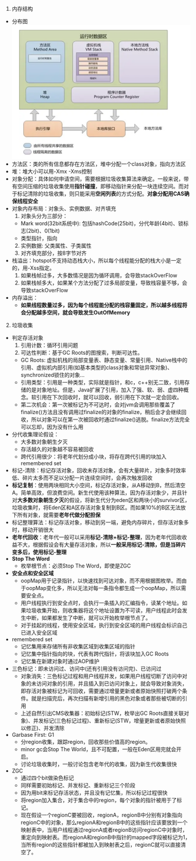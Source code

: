 1. 内存结构
  * 分布图
  ![内存结构](resource/jvm_memory.png)
  * 方法区：类的所有信息都存在方法区，堆中分配一个class对象，指向方法区
  * 堆：堆大小可以用-Xmx -Xms控制
  * 对象分配：具体如何申请空间，需要根据垃圾收集算法来确定。一般来说，带有空间压缩的垃圾收集使用**指针碰撞**，即移动指针来分配一块连续空间。而对于标记清除的垃圾收集，则只能采用**空闲列表**的方式分配。**对象分配用CAS确保线程安全**
  * 对象内存布局：对象头、实例数据、对齐填充
    1. 对象头分为三部分：
      * Mark word(32bit系统中): 包括hashCode(25bit)，分代年龄(4bit)、锁标志(2bit)、0(1bit)
      * 类型指针，指向
    2. 实例数据: 父类属性、子类属性
    3. 对齐填充部分，按8字节对齐
  * 栈溢出：hotspot不支持动态栈大小，所以每个线程能分配的栈大小是一定的，用-Xss指定。
    1. 如果栈帧过多，大多数情况是因为循环调用，会导致stackOverFlow
    2. 如果栈帧多大，如果某个方法分配了过多局部变量，导致栈容量不够，会导致stackOverFlow
  * 内存溢出：
    * **如果线程数量过多，因为每个线程能分配的栈容量固定，所以越多线程将会分配越多空间，就会导致发生OutOfMemory**
2. 垃圾收集
  * 判定存活对象
    1. 引用计数：循环引用问题
    2. 可达性判断：基于GC Roots的图搜索，判断可达性。
      * GC Roots: 虚拟机栈的局部变量表、静态变量、常量引用、Native栈中的引用、虚拟机内部引用(如基本类型的class对象和常驻异常对象)、synchronized锁住的对象...
    * 引用类型：引用是一种类型，实际就是指针，和c，c++别无二致，引用存储的是对象地址。但是，Java扩展了引用，加入了强、软、弱、虚四种概念。软引用在下次回收时，就可以回收，弱引用在下次就一定会回收。
    * 第二次机会：第一次被标记为不可达时，会对jvm会调用那些覆盖了finalize()方法且没有调用过finalize的对象的finalize，稍后会才会继续回收，所以对象可以在第一次被回收时通过finalize()逃脱。finalize方法完全可以忘却，因为没有什么用
  * 分代收集理论假设：
    * 大多数对象朝生夕灭
    * 存活越久的对象越不容易被回收
    * 跨代引用很少：将老年代划分成小块，将存在跨代引用的块加入remembered set
  * 标记-清除：标记存活对象，回收未存活对象，会有大量碎片，对象多时效率低、碎片太多而不足以分配一片连续空间时，会再次触发回收
  * **标记复制**：使用两块相同大小空间，标记存活对象，从A移动到B，然后清空A。简单高效，但浪费空间。新生代使用该种算法，因为存活对象少，并且针对**大多数对象朝生夕灭**的假设，将新生代分为eden区和两块小的survivor区，垃圾收集时，将Eden区和A区存活对象复制到B区。而如果10%的B区无法放下所有对象，就需要**老年代做分配担保**
  * 标记整理算法：标记存活对象，移动到另一端，避免内存碎片，但存活对象多时，移动开销很大
  * **老年代回收**：老年代一般可以采用**标记-清除+标记-整理**，因为老年代回收收益不大，根据假设会有大量存活对象，所以**一般采用标记-清除，但是当碎片变多后，使用标记-整理**
  * **Stop The Word**
    * 枚举根节点：必须Stop The Word，即使是ZGC
  * **安全点和安全区域**
    * oopMap用于记录指针，以快速找到可达对象，而不用根据图枚举。而由于oopMap变化多，所以无法对每一条指令都生成一个oopMap，所以需要安全点。
    * 用户线程执行到安全点时，会执行一条插入的汇编指令，读某个地址。如果垃圾收集开始，则收集器将这个地址设置为不可读，用户线程此时会发生中断，如果都发生了中断，就可以开始枚举根节点了。
    * 对于挂起的线程，使用安全区域，执行到安全区域的用户线程会标识自己已进入安全区域
  * remembered set
    * 记忆集用来存储所有非收集区域到收集区域的指针
    * 记忆集中指针指向的块，代表有跨代指针，将该块加入GC Roots
    * 记忆集在新建对象时通过AOP维护
  * 三色标记：即未访问过、访问中(还有引用没有访问完)、已访问过
    * 对象消失：三色标记过程和用户线程并发，如果用户线程切断了访问中对象的未访问对象的引用，并且插入到已访问对象上，就会导致对象消失，即存活对象被标记为可回收，需要通过增量更新或者原始快照打破两个条件。就是扫描完后，再次扫描有新增引用的黑色对象或者那些被切断的引用
    * 上述自然引出CMS收集器：初始标记(STW，枚举出GC Roots直接关联对象)、并发标记(三色标记过程)、重新标记(STW，增量更新或者原始快照以修正)、并发清除
  * Garbase First: G1
    * 分region收集，跟踪region，回收那些价值高的region。
    * minor gc会Stop The World，且不可配置，一般在Eden区用完就会开启。
    * 讨论垃圾收集时，一般讨论包含老年代的收集，因为新生代收集很快
  * ZGC
    * 通过四个bit做染色标记
    * 同样需要初始标记、并发标记、重新标记三个阶段
    * 因为用bit来标记存活状态，并且没有记忆集，所以标记过程很快
    * 将region加入集合，对于集合中的region，每个对象的指针被用于了标记。
    * 现在假设一个regionC要被回收，regionA，regionB中分别有对象指向regionC中的对象，那么regionA和regionB中的这些指针应该要放到一个映射表中，当用户线程通过regionA或者regionB访问regionC中对象时，重定向到映射表。而regionA和regionB中指针的mapped字段被标记为1，当所有region的这些指针都被加入到映射表之后，regionC就可以直接清空了。
      
